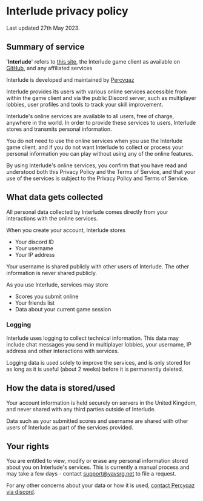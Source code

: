 # Interlude privacy policy
Last updated 27th May 2023.

## Summary of service

'**Interlude**' refers to [this site](https://yavsrg.net), the Interlude game client as available on [GitHub](https://github.com/YAVSRG/Interlude), and any affiliated services

Interlude is developed and maintained by [Percyqaz](https://github.com/percyqaz)

Interlude provides its users with various online services accessible from within the game client and via the public Discord server, such as multiplayer lobbies, user profiles and tools to track your skill improvement.

Interlude's online services are available to all users, free of charge, anywhere in the world. 
In order to provide these services to users, Interlude stores and transmits personal information.

You do not need to use the online services when you use the Interlude game client, and if you do not want Interlude to collect or process your personal information you can play without using any of the online features.

By using Interlude's online services, you confirm that you have read and understood both this Privacy Policy and the Terms of Service, and that your use of the services is subject to the Privacy Policy and Terms of Service.

## What data gets collected

All personal data collected by Interlude comes directly from your interactions with the online services.

When you create your account, Interlude stores
- Your discord ID
- Your username
- Your IP address

Your username is shared publicly with other users of Interlude. The other information is never shared publicly.

As you use Interlude, services may store
- Scores you submit online
- Your friends list
- Data about your current game session

### Logging
Interlude uses logging to collect technical information. This data may include chat messages you send in multiplayer lobbies, your username, IP address and other interactions with services.

Logging data is used solely to improve the services, and is only stored for as long as it is useful (about 2 weeks) before it is permanently deleted.

## How the data is stored/used

Your account information is held securely on servers in the United Kingdom, and never shared with any third parties outside of Interlude.

Data such as your submitted scores and username are shared with other users of Interlude as part of the services provided.

## Your rights

You are entitled to view, modify or erase any personal information stored about you on Interlude's services.
This is currently a manual process and may take a few days - contact [support@yavsrg.net](mailto://support@yavsrg.net) to file a request.

For any other concerns about your data or how it is used, [contact Percyqaz via discord](https://discord.gg/tA22tWR).